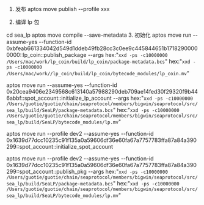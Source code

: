 1. 发布
aptos move publish --profile xxx

2. 编译 lp 包

cd sea_lp
aptos move compile --save-metadata
3. 初始化
aptos move run --assume-yes --function-id 0xbfeab661334042d549d1ddeb49fb28cc3c0ee9c445844651b17182900000000::lp_coin::publish_package --args hex:"`xxd -ps -c10000000  /Users/mac/work/lp_coin/build/lp_coin/package-metadata.bcs`"  hex:"`xxd -ps -c10000000  /Users/mac/work//lp_coin/build/lp_coin/bytecode_modules/lp_coin.mv`"

aptos move run --assume-yes --function-id 0x20cea9406e2349568c613140a57988290deb709ae14fed30f29320f9b446abbf::spot_account::initialize_lp_account --args hex:"`xxd -ps -c10000000  /Users/guotie/guotie/chain/seaprotocol/members/bigwin/seaprotocol/src/sea_lp/build/SeaLP/package-metadata.bcs`"  hex:"`xxd -ps -c10000000  /Users/guotie/guotie/chain/seaprotocol/members/bigwin/seaprotocol/src/sea_lp/build/SeaLP/bytecode_modules/lp.mv`"

aptos move run --profile dev2 --assume-yes --function-id 0x1639d77dcc10235c91f135a0a59606df36e60fa67a7757783ffa87a84a390299::spot_account::initialize_spot_account


aptos move run --profile dev2 --assume-yes --function-id 0x1639d77dcc10235c91f135a0a59606df36e60fa67a7757783ffa87a84a390299::spot_account::publish_pkg --args hex:"`xxd -ps -c10000000  /Users/guotie/guotie/chain/seaprotocol/members/bigwin/seaprotocol/src/sea_lp/build/SeaLP/package-metadata.bcs`"  hex:"`xxd -ps -c10000000  /Users/guotie/guotie/chain/seaprotocol/members/bigwin/seaprotocol/src/sea_lp/build/SeaLP/bytecode_modules/lp.mv`"

